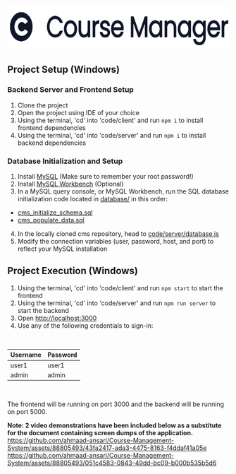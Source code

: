 
<p align="center">
  <img src="./assets/logo.png" alt="drawing" height="100"/>
</p>

## Project Setup (Windows)

### Backend Server and Frontend Setup

1. Clone the project
2. Open the project using IDE of your choice
3. Using the terminal, 'cd' into 'code/client' and run `npm i` to install frontend dependencies
4. Using the terminal, 'cd' into 'code/server' and run `npm i` to install backend dependencies

### Database Initialization and Setup

1. Install [MySQL](https://dev.mysql.com/downloads/installer/) (Make sure to remember your root password!)
2. Install [MySQL Workbench](https://dev.mysql.com/downloads/workbench/) (Optional)
3. In a MySQL query console, or MySQL Workbench, run the SQL database initialization code located in [database/](database/) in this order:
- [cms_initialize_schema.sql](database/cms_initialize_schema.sql)
- [cms_populate_data.sql](database/cms_populate_data.sql)
4. In the locally cloned cms repository, head to [code/server/database.js](./server/database.js)
5. Modify the connection variables (user, password, host, and port) to reflect your MySQL installation

## Project Execution (Windows)
1. Using the terminal, 'cd' into 'code/client' and run `npm start` to start the frontend
2. Using the terminal, 'cd' into 'code/server' and run `npm run server` to start the backend 
3. Open [http://localhost:3000](http://localhost:3000)
4. Use any of the following credentials to sign-in:
</br>

| Username      | Password |
| ----------- | ----------- |
| user1      | user1 |
| admin   | admin |
</br>

The frontend will be running on port 3000 and the backend will be running on port 5000.

**Note: 2 video demonstrations have been included below as a substitute for the document containing screen dumps of the application.**
https://github.com/ahmaad-ansari/Course-Management-System/assets/88805493/43fa2417-ada3-4475-8163-f4ddaf41a05e
https://github.com/ahmaad-ansari/Course-Management-System/assets/88805493/051c4583-0843-49dd-bc09-b000b535b5d6




